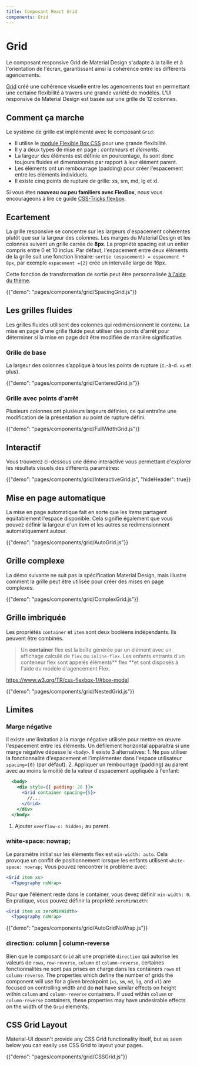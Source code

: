 ```yaml
---
title: Composant React Grid
components: Grid
---
```


# Grid

<p class="description">Le composant responsive Grid de Material Design s'adapte à la taille et à l'orientation de l'écran, garantissant ainsi la cohérence entre les différents agencements.</p>

[Grid](https://material.io/design/layout/responsive-layout-grid.html) créé une cohérence visuelle entre les agencements tout en permettant une certaine flexibilité à travers une grande variété de modèles. L’UI responsive de Material Design est basée sur une grille de 12 colonnes.

## Comment ça marche

Le système de grille est implémenté avec le composant `Grid`:

- Il utilise le [module Flexible Box CSS](https://www.w3.org/TR/css-flexbox-1/) pour une grande flexibilité.
- Il y a deux types de mise en page : *conteneurs* et *éléments*.
- La largeur des éléments est définie en pourcentage, ils sont donc toujours fluides et dimensionnés par rapport à leur élément parent.
- Les éléments ont un rembourrage (padding) pour créer l'espacement entre les éléments individuels.
- Il existe cinq points de rupture de grille: xs, sm, md, lg et xl.

Si vous êtes **nouveau ou peu familiers avec FlexBox**, nous vous encourageons à lire ce guide [CSS-Tricks flexbox](https://css-tricks.com/snippets/css/a-guide-to-flexbox/).

## Ecartement

La grille responsive se concentre sur les largeurs d'espacement cohérentes plutôt que sur la largeur des colonnes. Les marges du Material Design et les colonnes suivent un grille carrée de **8px**. La propriété spacing est un entier compris entre 0 et 10 inclus. Par défaut, l'espacement entre deux éléments de la grille suit une fonction linéaire: `sortie (espacement) = espacement * 8px`, par exemple `espacement ={2}` crée un intervalle large de 16px.

Cette fonction de transformation de sortie peut être personnalisée [à l'aide du thème](/customization/spacing/).

{{"demo": "pages/components/grid/SpacingGrid.js"}}

## Les grilles fluides

Les grilles fluides utilisent des colonnes qui redimensionnent le contenu. La mise en page d'une grille fluide peut utiliser des points d'arrêt pour déterminer si la mise en page doit être modifiée de manière significative.

### Grille de base

La largeur des colonnes s’applique à tous les points de rupture (c.-à-d. `xs` et plus).

{{"demo": "pages/components/grid/CenteredGrid.js"}}

### Grille avec points d'arrêt

Plusieurs colonnes ont plusieurs largeurs définies, ce qui entraîne une modification de la présentation au point de rupture défini.

{{"demo": "pages/components/grid/FullWidthGrid.js"}}

## Interactif

Vous trouverez ci-dessous une démo interactive vous permettant d'explorer les résultats visuels des différents paramètres:

{{"demo": "pages/components/grid/InteractiveGrid.js", "hideHeader": true}}

## Mise en page automatique

La mise en page automatique fait en sorte que les *items* partagent équitablement l'espace disponible. Cela signifie également que vous pouvez définir la largeur d'un *item* et les autres se redimensionnent automatiquement autour.

{{"demo": "pages/components/grid/AutoGrid.js"}}

## Grille complexe

La démo suivante ne suit pas la spécification Material Design, mais illustre comment la grille peut être utilisée pour créer des mises en page complexes.

{{"demo": "pages/components/grid/ComplexGrid.js"}}

## Grille imbriquée

Les propriétés `container` et `item` sont deux booléens indépendants. Ils peuvent être combinés.

> Un **container** flex est la boîte générée par un élément avec un affichage calculé de `flex` ou `inline-flex`. Les enfants entrants d'un conteneur flex sont appelés éléments** flex **et sont disposés à l'aide du modèle d'agencement Flex.

https://www.w3.org/TR/css-flexbox-1/#box-model

{{"demo": "pages/components/grid/NestedGrid.js"}}

## Limites

### Marge négative

Il existe une limitation à la marge négative utilisée pour mettre en œuvre l'espacement entre les éléments. Un défilement horizontal apparaîtra si une marge négative dépasse le `<body>`. Il existe 3 alternatives: 1. Ne pas utiliser la fonctionnalité d'espacement et l'implémenter dans l'espace utilisateur `spacing={0}` (par défaut). 2. Appliquer un rembourrage (padding) au parent avec au moins la moitié de la valeur d'espacement appliquée à l'enfant:

```jsx
  <body>
    <div style={{ padding: 20 }}>
      <Grid container spacing={5}>
        //...
      </Grid>
    </div>
  </body>
```

1. Ajouter `overflow-x: hidden;` au parent.

### white-space: nowrap;

Le paramètre initial sur les éléments flex est `min-width: auto`. Cela provoque un conflit de positionnement lorsque les enfants utilisent `white-space: nowrap;` Vous pouvez rencontrer le problème avec:

```jsx
<Grid item xs>
  <Typography noWrap>
```

Pour que l'élément reste dans le container, vous devez définir `min-width: 0`. En pratique, vous pouvez définir la propriété `zeroMinWidth`:

```jsx
<Grid item xs zeroMinWidth>
  <Typography noWrap>
```

{{"demo": "pages/components/grid/AutoGridNoWrap.js"}}

### direction: column | column-reverse

Bien que le composant `Grid` ait une propriété `direction` qui autorise les valeurs de `rows`, `row-reverse`, `column` et `column-reverse`, certaines fonctionnalités ne sont pas prises en charge dans les containers `rows` et `column-reverse`. The properties which define the number of grids the component will use for a given breakpoint (`xs`, `sm`, `md`, `lg`, and `xl`) are focused on controlling width and do **not** have similar effects on height within `column` and `column-reverse` containers. If used within `column` or `column-reverse` containers, these properties may have undesirable effects on the width of the `Grid` elements.

## CSS Grid Layout

Material-UI doesn't provide any CSS Grid functionality itself, but as seen below you can easily use CSS Grid to layout your pages.

{{"demo": "pages/components/grid/CSSGrid.js"}}